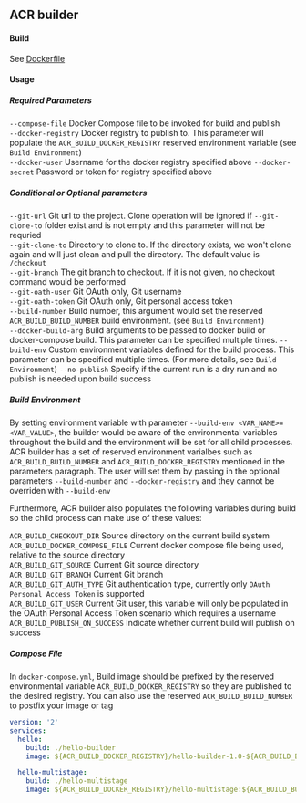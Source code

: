 ## ACR builder

#### Build
See [Dockerfile](./Dockerfile)

#### Usage
##### Required Parameters
`--compose-file` Docker Compose file to be invoked for build and publish<br />
`--docker-registry` Docker registry to publish to. This parameter will populate the `ACR_BUILD_DOCKER_REGISTRY` reserved environment variable (see `Build Environment`)<br />
`--docker-user` Username for the docker registry specified above
`--docker-secret` Password or token for registry specified above

##### Conditional or Optional parameters
`--git-url` Git url to the project. Clone operation will be ignored if `--git-clone-to` folder exist and is not empty and this parameter will not be requried<br />
`--git-clone-to` Directory to clone to. If the directory exists, we won't clone again and will just clean and pull the directory. The default value is `/checkout`<br />
`--git-branch` The git branch to checkout. If it is not given, no checkout command would be performed<br />
`--git-oath-user` Git OAuth only, Git username<br />
`--git-oath-token` Git OAuth only, Git personal access token<br />
`--build-number` Build number, this argument would set the reserved `ACR_BUILD_BUILD_NUMBER` build environment. (see `Build Environment`)<br />
`--docker-build-arg` Build arguments to be passed to docker build or docker-compose build. This parameter can be specified multiple times.
`--build-env` Custom environment variables defined for the build process. This parameter can be specified multiple times. (For more details, see `Build Environment`)
`--no-publish` Specify if the current run is a dry run and no publish is needed upon build success

##### Build Environment
By setting environment variable with parameter `--build-env <VAR_NAME>=<VAR_VALUE>`, the builder would be aware of the environmental variables throughout the build and the environment will be set for all child processes. ACR builder has a set of reserved environment varialbes such as `ACR_BUILD_BUILD_NUMBER` and `ACR_BUILD_DOCKER_REGISTRY` mentioned in the parameters paragraph. The user will set them by passing in the optional parameters `--build-number` and `--docker-registry` and they cannot be overriden with `--build-env`

Furthermore, ACR builder also populates the following variables during build so the child process can make use of these values:

`ACR_BUILD_CHECKOUT_DIR` Source directory on the current build system<br />
`ACR_BUILD_DOCKER_COMPOSE_FILE` Current docker compose file being used, relative to the source directory<br />
`ACR_BUILD_GIT_SOURCE` Current Git source directory<br />
`ACR_BUILD_GIT_BRANCH` Current Git branch<br />
`ACR_BUILD_GIT_AUTH_TYPE` Git authentication type, currently only `OAuth Personal Access Token` is supported<br />
`ACR_BUILD_GIT_USER` Current Git user, this variable will only be populated in the OAuth Personal Access Token scenario which requires a username<br />
`ACR_BUILD_PUBLISH_ON_SUCCESS` Indicate whether current build will publish on success

##### Compose File
In `docker-compose.yml`, Build image should be prefixed by the reserved environmental variable `ACR_BUILD_DOCKER_REGISTRY` so they are published to the desired registry. You can also use the reserved `ACR_BUILD_BUILD_NUMBER` to postfix your image or tag
```yaml
version: '2'
services:
  hello:
    build: ./hello-builder
    image: ${ACR_BUILD_DOCKER_REGISTRY}/hello-builder-1.0-${ACR_BUILD_BUILD_NUMBER}

  hello-multistage:
    build: ./hello-multistage
    image: ${ACR_BUILD_DOCKER_REGISTRY}/hello-multistage:${ACR_BUILD_BUILD_NUMBER}
```

